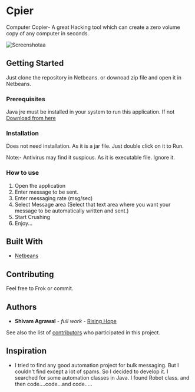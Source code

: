 # Cpier
Computer Copier- A great Hacking tool which can create a zero volume copy of any computer in seconds.

![Screenshotaa](/src/Screenshot_5.png)

## Getting Started

Just clone the repository in Netbeans. or downoad zip file and open it in Netbeans.

### Prerequisites

Java jre must be installed in your system to run this application. If not [Download from here](http://www.oracle.com/technetwork/java/javase/downloads/jre8-downloads-2133155.html)


### Installation

Does not need installation. As it is a jar file. Just double click on it to Run.

Note:- Antivirus may find it suspious. As it is executable file. Ignore it.

### How to use

1. Open the application
2. Enter message to be sent.
3. Enter messaging rate (msg/sec)
4. Select Message area (Select that text area where you want your message to be automatically written and sent.)
5. Start Crushing
6. Enjoy...

## Built With

* [Netbeans](https://netbeans.org/downloads/)

## Contributing

Feel free to Frok or commit.

## Authors

* **Shivam Agrawal** - *full work* - [Rising Hope](www.risinghope.tk)

See also the list of [contributors](https://github.com/your/project/contributors) who participated in this project.

## Inspiration

* I tried to find any good automation project for bulk messaging. But I couldn't find except a lot of spams. So I decided to develop it. I searched for some automation classes in Java. I found Robot class. and then code....code...and code.....
